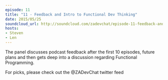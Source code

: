 ```yaml
---
episode: 11
title: "11 - Feedback and Intro to Functional Dev Thinking"
date: 2015/05/25
soundcloud_url: http://soundcloud.com/zadevchat/episode-11-feedback-and-intro-to-functional-dev-thinking
hosts:
- Steven
- Len
---
```


The panel discusses podcast feedback after the first 10 episodes, future plans and then gets deep into a discussion regarding Functional Programming.

For picks, please check out the @ZADevChat twitter feed
